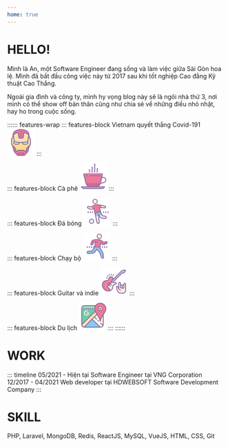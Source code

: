 ```yaml
---
home: true
---
```


# HELLO!
Mình là An, một Software Engineer đang sống và làm việc giữa Sài Gòn hoa lệ.
Mình đã bắt đầu công việc này từ 2017 sau khi tốt nghiệp Cao đẳng Kỹ thuật Cao Thắng.

Ngoài gia đình và công ty, mình hy vọng blog này sẽ là ngôi nhà thứ 3, nơi mình có thể show off bản thân cũng như chia sẻ về những điều nhỏ nhặt, hay ho trong cuộc sống.

:::::: features-wrap
::: features-block Vietnam quyết thắng Covid-191
![ironman](/images/hobbies/iron-man.png)
:::

::: features-block Cà phê
![cafe](/images/hobbies/cafe.png)
:::

::: features-block Đá bóng
![soccer](/images/hobbies/soccer.png)
:::

::: features-block Chạy bộ
![running](/images/hobbies/running.png)
:::

::: features-block Guitar và indie
![music](/images/hobbies/rock-music.png)
:::

::: features-block Du lịch
![maps](/images/hobbies/google-maps.png)
:::
::::::

# WORK
::: timeline
05/2021 - Hiện tại
Software Engineer tại VNG Corporation
12/2017 - 04/2021
Web developer tại HDWEBSOFT Software Development Company
:::

# SKILL
PHP,
Laravel,
MongoDB,
Redis,
ReactJS,
MySQL,
VueJS,
HTML,
CSS,
Git
